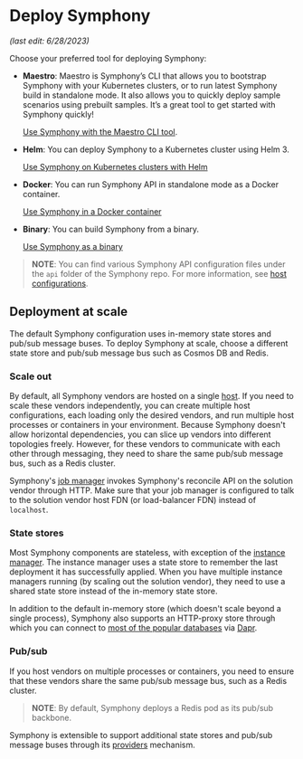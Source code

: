 # Deploy Symphony

_(last edit: 6/28/2023)_

Choose your preferred tool for deploying Symphony:

* **Maestro**: Maestro is Symphony’s CLI that allows you to bootstrap Symphony with your Kubernetes clusters, or to run latest Symphony build in standalone mode. It also allows you to quickly deploy sample scenarios using prebuilt samples. It’s a great tool to get started with Symphony quickly!

  [Use Symphony with the Maestro CLI tool](../get-started/quick_start_maestro.md).

* **Helm**: You can deploy Symphony to a Kubernetes cluster using Helm 3.

  [Use Symphony on Kubernetes clusters with Helm](../get-started/quick_start_helm.md)

* **Docker**: You can run Symphony API in standalone mode as a Docker container.

  [Use Symphony in a Docker container](../get-started/quick_start_docker.md)

* **Binary**: You can build Symphony from a binary.

  [Use Symphony as a binary](../get-started/quick_start_binary.md)

> **NOTE**: You can find various Symphony API configuration files under the `api` folder of the Symphony repo. For more information, see [host configurations](../hosts/overview.md).

## Deployment at scale

The default Symphony configuration uses in-memory state stores and pub/sub message buses. To deploy Symphony at scale, choose a different state store and pub/sub message bus such as Cosmos DB and Redis.

### Scale out

By default, all Symphony vendors are hosted on a single [host](../hosts/overview.md). If you need to scale these vendors independently, you can create multiple host configurations, each loading only the desired vendors, and run multiple host processes or containers in your environment. Because Symphony doesn't allow horizontal dependencies, you can slice up vendors into different topologies freely. However, for these vendors to communicate with each other through messaging, they need to share the same pub/sub message bus, such as a Redis cluster.

Symphony's [job manager](../managers/overview.md) invokes Symphony's reconcile API on the solution vendor through HTTP. Make sure that your job manager is configured to talk to the solution vendor host FDN (or load-balancer FDN) instead of `localhost`.

### State stores

Most Symphony components are stateless, with exception of the [instance manager](../managers/instance-manager.md). The instance manager uses a state store to remember the last deployment it has successfully applied. When you have multiple instance managers running (by scaling out the solution vendor), they need to use a shared state store instead of the in-memory state store.

In addition to the default in-memory store (which doesn't scale beyond a single process), Symphony also supports an HTTP-proxy store through which you can connect to [most of the popular databases](https://docs.dapr.io/reference/components-reference/supported-state-stores/) via [Dapr](https://dapr.io/).

### Pub/sub

If you host vendors on multiple processes or containers, you need to ensure that these vendors share the same pub/sub message bus, such as a Redis cluster.

> **NOTE**: By default, Symphony deploys a Redis pod as its pub/sub backbone.

Symphony is extensible to support additional state stores and pub/sub message buses through its [providers](../providers/_overview.md) mechanism.
